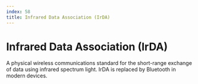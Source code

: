 ```yaml
---
index: 58
title: Infrared Data Association (IrDA)
---
```

# Infrared Data Association (IrDA)

A physical wireless communications standard for the short-range exchange of data using infrared spectrum light. IrDA is replaced by Bluetooth in modern devices.